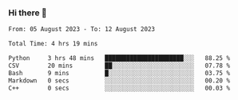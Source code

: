 ### Hi there 👋

<!--
**wangsy503/wangsy503** is a ✨ _special_ ✨ repository because its `README.md` (this file) appears on your GitHub profile.

Here are some ideas to get you started:

- 🔭 I’m currently working on ...
- 🌱 I’m currently learning ...
- 👯 I’m looking to collaborate on ...
- 🤔 I’m looking for help with ...
- 💬 Ask me about ...
- 📫 How to reach me: ...
- 😄 Pronouns: ...
- ⚡ Fun fact: ...
-->
<!--START_SECTION:waka-->

```txt
From: 05 August 2023 - To: 12 August 2023

Total Time: 4 hrs 19 mins

Python     3 hrs 48 mins   ██████████████████████░░░   88.25 %
CSV        20 mins         ██░░░░░░░░░░░░░░░░░░░░░░░   07.78 %
Bash       9 mins          █░░░░░░░░░░░░░░░░░░░░░░░░   03.75 %
Markdown   0 secs          ░░░░░░░░░░░░░░░░░░░░░░░░░   00.20 %
C++        0 secs          ░░░░░░░░░░░░░░░░░░░░░░░░░   00.03 %
```

<!--END_SECTION:waka-->
